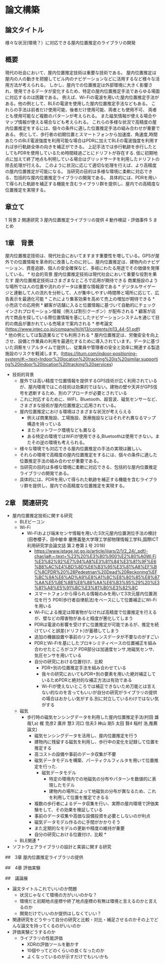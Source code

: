 

# 論文構築
## 論文タイトル
様々な状況(環境？）に対応できる屋内位置推定のライブラリの開発


## 概要
現代の社会において、屋内位置推定技術は重要な技術である。
屋内位置推定は屋内の人の動きを把握してビル内のナビゲーションなどに活用するなど様々な活用方法が考えられる。
しかし、屋内での位置推定は外部環境に大きく影響され、使用できるデータが変化するため、特定の屋内位置推定手法であらゆる場面に対応するのは困難である。
  例えば、Wi-Fiの電波を用いた屋内位置推定手法がある。他の例として、BLEの電波を使用した屋内位置推定手法などもある。
  これらの手法は前者だけ使用可能、後者だけ使用可能、両者とも使用不可、
  両者とも使用可能など複数のパターンが考えられる。
  また磁気情報が使える場合やマップ情報が使える場合なども考えられる。
これらの多様な状況で高精度の屋内位置推定をするには、個々の条件に適した位置推定手法の組み合わせが重要である。
  例として、歩行者の初期位置とスマートフォンから加速度、角速度,時間あたりのBLE電波強度を利用可能な場合はPDRに加えてBLEの電波強度を利用すれば歩行軌跡全体の向きを補正ができる。
  上記手法では歩行軌跡を歩行したとしてもPDRを使用しているため時間経過ごとにドリフトが存在する.
  仮に初期地点に加えて終了地点も判明している場合はグリッドサーチを利用したドリフトの除去処理が行える。
  このように状況に応じて適切な処理を行えば、より高精度の屋内位置推定が可能になる。
当研究の目的は多様な環境に柔軟に対応できる、包括的な屋内位置推定ライブラリの開発である。
具体的には、PDRを用いて得られた軌跡を補正する機能を含むライブラリ群を提供し、屋内での高精度な位置推定を実現する。

## 章立て

1 背景
2 関連研究
3 屋内位置推定ライブラリの提供
4 動作検証・評価事件
5 まとめ

## 1章　背景
屋内位置推定技術は、現代社会においてますます重要性を増している。GPSが屋外での位置情報を革命的に改善したのに対し、屋内位置推定は、建物内のナビゲーション、資産追跡、個人の安全確保など、多岐にわたる用途でその価値を発揮している。 * 社会的背景 屋内位置推定技術は現代社会において重要な役割を果たす 屋内位置推定技術はさまざまなところで応用が期待できる 商業施設のような場所では人の位置や流れのデータは重要な情報源である
        * デジタルサイゲージと連動して人の流れを分析して、人が集中しやすい時間帯と場所に応じて、広告表示を最適化可能
        * これにより集客効果を高めて売上の増加が期待できる
    *  小売店での応用例
        *  顧客が店舗に入ると位置情報に基づいて自動的にチェックインされプロモーション情報（例えば割引クーポン）が配布される
        *  顧客が店内で商品を探している際位置情報を基にしたナビゲーションシステムを通じて目的の商品が置かれている売場まで案内される
        *  参考論文(https://www.intec.co.jp/company/itj/itj13/contents/itj13_44-51.pdf)     
    * 他の例としては製造業などでも利用される
        * 屋内位置推定は、労働安全を向上させ、設備と作業員の利用を最適化するために導入されています。データに基づいた洞察をリアルタイムで提供し、従業員や管理者の安全と効率に関連する製造施設のリスクを軽減します。(https://litum.com/indoor-positioning-system/#:~:text=Indoor%20location%20tracking%20is%20similar,supporting%20indoor%20location%20tracking%20services)
 
* 技術的背景
    * 屋外では高い精度で位置情報を提供するGPS技術が広く利用されているが、屋内環境ではこの技術は効果的ではない。建物の壁や天井がGPS信号を遮断するため、別のアプローチが必要とされている
    * これに対応するために、WIFI、Bluetooth、超音波、磁気センサーなど、さまざまな技術が屋内位置推定に応用されている。
    * 屋内位置推定における環境はさまざまな状況が考えらえる
        * 例えば商業施設、工場施設、医療施設などはそれぞれ異なるマップ構造を持っている
        * またネットワーク環境なども異なる
        * ある特定の環境ではWiFiが使用できる,Bluetoothは使用できない。またその逆の環境も考えられる。
   * 様々な環境でも対応できる屋内位置推定の手法の実現は難しい。
   * それらの環境で高精度の屋内位置推定をするには、個々の条件に適した位置推定手法の組み合わせが重要である。
   * 当研究の目的は多様な環境に柔軟に対応できる、包括的な屋内位置推定ライブラリの開発である。
   * 具体的には、PDRを用いて得られた軌跡を補正する機能を含むライブラリ群を提供し、屋内での高精度な位置推定を実現する。

## 2章　関連研究
* 屋内位置推定技術に関する研究
    * BLEビーコン
    * Wi-Fi
        * Wi-Fiおよび端末センサ情報を用いた3次元屋内位置測位手法の検討(田巻櫻子，田中敏幸
慶應義塾大学理工学部物理情報工学科,国際ICT利用研究学会論文誌 第２巻第１号 2018)
          * https://www.jstage.jst.go.jp/article/jiiars/2/1/2_24/_pdf/-char/ja#:~:text=%23%20%E3%80%900%E2%80%A0Wi,Fi%E3%82%92%E7%94%A8%E3%81%84%E3%81%9F%E6%B8%AC%E4%BD%8D%E6%B3%95%E3%81%A8%EF%BC%8CPDR%20%28Pedestrian%20Dead%20Reckoning%EF%BC%9A%E6%AD%A9%E8%A1%8C%E8%80%85%E8%87%AA%E5%BE%8B%E8%88%AA%E6%B3%95%29%20%E3%81%A8%E5%91%BC%E3%81%B0%E3%82%8C
          * スマートフォンから得られる情報のみを用いて3次元屋内位置測位を行う PDR(歩行者自律航法)をベースにして位置補正にWi-Fiを用いる
          * Wi-Fiによる推定は障害物がなければ高精度で位置推定を行えるが、壁などの障害物があると精度が悪化してしまう
          * PDRは電波の影響を受けずに位置推定が可能であるが、推定を続けていくと誤差(ドリフト)が蓄積してしまう
          * 追加の機器設置や事前のリファレンスデータが不要なのがすごい
          * PDRとWi-Fiを基にしたプロキシミティベースの位置補正を組み合わせたところがコア PDR部分は加速度センサ,地磁気センサ、気圧センサを用いている
          * 自分の研究における位置付け、比較
            * PDR+別の位置推定手法を組み合わせている
            * 我々の研究においてもPDR+別の要素を用いた絶対補正しているためPDRと絶対的な補正方法は有効である
            * Wi-Fiが使えないところでは補正できないため万能とは言えない的なのを言ってもいいが自分の研究がライブラリの提供の場合はおかしい気がする.別に対立しているわけではない気がする
    * 磁気
      * 歩行時の磁気センシングデータを利用した屋内位置推定手法(村田 雄哉1,a) 梶 克彦2 廣井 慧3 河口 信夫3 神山 剛5 太田 賢4 稲村 浩,推薦論文)
        * 磁気センシングデータを活用し、屋内位置推定を行う
        * 建物内に残留する磁気を利用し、歩行中の変化を記録して位置を推定する
        * 高コストの設備や事前のデータ収集が不要
        * 磁気データモデルを構築、パーティクルフィルタを用いて位置推定を行った.
          * 磁気データモデル
            * 特定の環境内での地磁気の分布やパターンを数値的に表現したモデル
            * 建物内の場所によって地磁気の分布が異なるため、これを利用して位置を推定できるる 
        * 複数の歩行者によるデータ収集を行い、実際の屋内環境で評価実験をして、その効果を検証している
        * 事前のデータ収集や高価な設備投資を必要としないのが利点
        * 磁気データモデル作るのに手間がかかりそう
        * また定期的なモデルの更新や精度の維持が重要
        * 自分の研究における位置付け、比較
          * 
    * BLE関連
      * 
* ソフトウェアライブラリの設計と実装に関する研究
    
##　3章 屋内位置推定ライブラリの提供

##　4章 評価実験

##　議論展

* 論文タイトルこれでいいのか問題
  * 状況じゃなくて環境の方がいいのかな？
  * 環境だと初期地点座標や終了地点座標の有無は環境と言えるのかと言えるのか
  * 開発だけでいいのか提供はしなくていい？
* 関連研究をどうやって自分の研究と比較・対比・補足させるのかその上でどんな論文を持ってくるのがいいのか
* 評価実験どうするのか
  * ライブラリの性能評価
    * XDRの評価ツールを動かす
    * 10個やってどのくらいの良くなったのか
    * よくなっているのが示すだけでもいいかも



